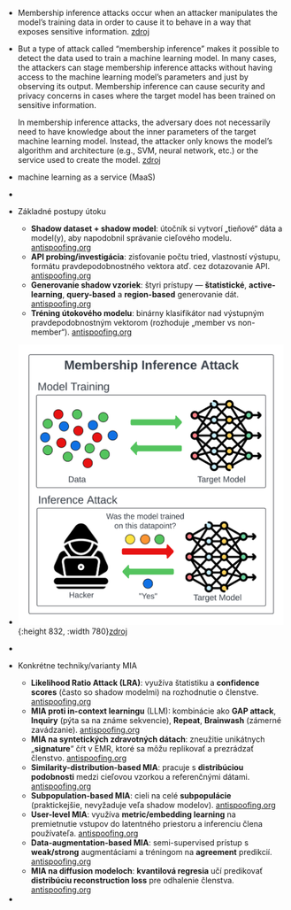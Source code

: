 - Membership inference attacks occur when an attacker manipulates the model’s
  training data in order to cause it to behave in a way that exposes sensitive
  information. [zdroj](https://owasp.org/www-project-machine-learning-security-top-10/docs/ML04_2023-Membership_Inference_Attack)
- But a type of attack called “membership inference” makes it possible to 
  detect the data used to train a machine learning model. In many cases, 
  the attackers can stage membership inference attacks without having 
  access to the machine learning model’s parameters and just by observing 
  its output. Membership inference can cause security and privacy concerns
   in cases where the target model has been trained on sensitive 
  information.
  
  In membership inference attacks, the adversary does not necessarily need
   to have knowledge about the inner parameters of the target machine 
  learning model. Instead, the attacker only knows the model’s algorithm 
  and architecture (e.g., SVM, neural network, etc.) or the service used 
  to create the model. [zdroj](https://bdtechtalks.com/2021/04/23/machine-learning-membership-inference-attacks/)
- machine learning as a service (MaaS)
-
- Základné postupy útoku
	- **Shadow dataset + shadow model**: útočník si vytvorí „tieňové“ dáta a model(y), aby napodobnil správanie cieľového modelu. [antispoofing.org](https://antispoofing.org/membership-inference-attacks-and-countermeasures/)
	- **API probing/investigácia**: zisťovanie počtu tried, vlastností výstupu, formátu pravdepodobnostného vektora atď. cez dotazovanie API. [antispoofing.org](https://antispoofing.org/membership-inference-attacks-and-countermeasures/)
	- **Generovanie shadow vzoriek**: štyri prístupy — **štatistické**, **active-learning**, **query-based** a **region-based** generovanie dát. [antispoofing.org](https://antispoofing.org/membership-inference-attacks-and-countermeasures/)
	- **Tréning útokového modelu**: binárny klasifikátor nad výstupným pravdepodobnostným vektorom (rozhoduje „member vs non-member“). [antispoofing.org](https://antispoofing.org/membership-inference-attacks-and-countermeasures/)
- ![image.png](../assets/image_1755803406231_0.png){:height 832, :width 780}[zdroj](https://mindgard.ai/blog/ai-under-attack-six-key-adversarial-attacks-and-their-consequences)
-
- Konkrétne techniky/varianty MIA
	- **Likelihood Ratio Attack (LRA)**: využíva štatistiku a **confidence scores** (často so shadow modelmi) na rozhodnutie o členstve. [antispoofing.org](https://antispoofing.org/membership-inference-attacks-and-countermeasures/)
	- **MIA proti in-context learningu** (LLM): kombinácie ako **GAP attack**, **Inquiry** (pýta sa na známe sekvencie), **Repeat**, **Brainwash** (zámerné zavádzanie). [antispoofing.org](https://antispoofing.org/membership-inference-attacks-and-countermeasures/)
	- **MIA na syntetických zdravotných dátach**: zneužitie unikátnych „**signature**“ čŕt v EMR, ktoré sa môžu replikovať a prezrádzať členstvo. [antispoofing.org](https://antispoofing.org/membership-inference-attacks-and-countermeasures/)
	- **Similarity-distribution-based MIA**: pracuje s **distribúciou podobnosti** medzi cieľovou vzorkou a referenčnými dátami. [antispoofing.org](https://antispoofing.org/membership-inference-attacks-and-countermeasures/)
	- **Subpopulation-based MIA**: cieli na celé **subpopulácie** (praktickejšie, nevyžaduje veľa shadow modelov). [antispoofing.org](https://antispoofing.org/membership-inference-attacks-and-countermeasures/)
	- **User-level MIA**: využíva **metric/embedding learning** na premietnutie vstupov do latentného priestoru a inferenciu člena používateľa. [antispoofing.org](https://antispoofing.org/membership-inference-attacks-and-countermeasures/)
	- **Data-augmentation-based MIA**: semi-supervised prístup s **weak/strong** augmentáciami a tréningom na **agreement** predikcií. [antispoofing.org](https://antispoofing.org/membership-inference-attacks-and-countermeasures/)
	- **MIA na diffusion modeloch**: **kvantilová regresia** učí predikovať **distribúciu reconstruction loss** pre odhalenie členstva. [antispoofing.org](https://antispoofing.org/membership-inference-attacks-and-countermeasures/)
-